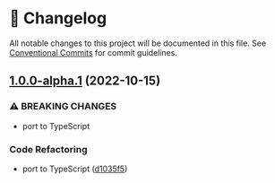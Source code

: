 <!-- markdownlint-disable --><!-- textlint-disable -->

# 📓 Changelog

All notable changes to this project will be documented in this file. See
[Conventional Commits](https://conventionalcommits.org) for commit guidelines.

## [1.0.0-alpha.1](https://github.com/mariuslundgard/hypp/compare/v0.0.4...v1.0.0-alpha.1) (2022-10-15)

### ⚠ BREAKING CHANGES

- port to TypeScript

### Code Refactoring

- port to TypeScript ([d1035f5](https://github.com/mariuslundgard/hypp/commit/d1035f5e7cfd17e0ef119107ab266a2df0b8fa8c))
